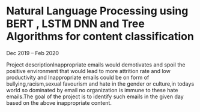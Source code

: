 # Natural Language Processing using BERT , LSTM DNN and Tree Algorithms for content classification
Dec 2019 – Feb 2020

Project descriptionInappropriate emails would demotivates and spoil the positive environment that would lead to more attrition rate and low productivity and Inappropriate emails could be on form of bullying,racism,sexual favourism and hate in the gender or culture,in todays world so dominated by email no organization is immune to these hate emails.The goal of the project is to identify such emails in the given day based on the above inappropriate content.
